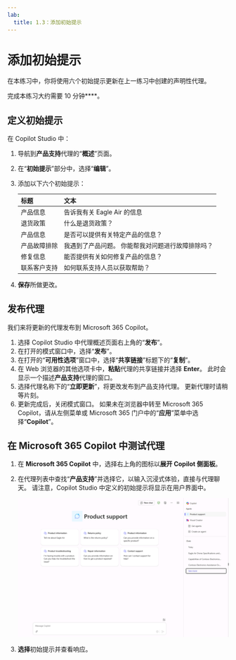 ```yaml
---
lab:
  title: 1.3：添加初始提示
---
```


# 添加初始提示

在本练习中，你将使用六个初始提示更新在上一练习中创建的声明性代理。

完成本练习大约需要 10 分钟****。

## 定义初始提示

在 Copilot Studio 中：

1. 导航到**产品支持**代理的“**概述**”页面。
1. 在“**初始提示**”部分中，选择“**编辑**”。
1. 添加以下六个初始提示：

      | 标题                  | 文本                                              |
      |------------------------|--------------------------------------------------|
      | 产品信息    | 告诉我有关 Eagle Air 的信息                          |
      | 退货政策         | 什么是退货政策？                      |
      | 产品信息    | 是否可以提供有关特定产品的信息？ |
      | 产品故障排除| 我遇到了产品问题。 你能帮我对问题进行故障排除吗？ |
      | 修复信息     | 能否提供有关如何修复产品的信息？ |
      | 联系客户支持        | 如何联系支持人员以获取帮助？              |

1. **保存**所做更改。

## 发布代理

我们来将更新的代理发布到 Microsoft 365 Copilot。

1. 选择 Copilot Studio 中代理概述页面右上角的“**发布**”。
1. 在打开的模式窗口中，选择“**发布**”。
1. 在打开的“**可用性选项**”窗口中，选择“**共享链接**”标题下的“**复制**”。
1. 在 Web 浏览器的其他选项卡中，**粘贴**代理的共享链接并选择 **Enter**。 此时会显示一个描述**产品支持**代理的窗口。
1. 选择代理名称下的“**立即更新**”，将更改发布到产品支持代理。 更新代理时请稍等片刻。
1. 更新完成后，关闭模式窗口。 如果未在浏览器中转至 Microsoft 365 Copilot，请从左侧菜单或 Microsoft 365 门户中的“**应用**”菜单中选择“**Copilot**”。

## 在 Microsoft 365 Copilot 中测试代理

1. 在 **Microsoft 365 Copilot** 中，选择右上角的图标以**展开 Copilot 侧面板**。
1. 在代理列表中查找“**产品支持**”并选择它，以输入沉浸式体验，直接与代理聊天。 请注意，Copilot Studio 中定义的初始提示将显示在用户界面中。

    ![Microsoft Edge 中 Microsoft 365 Copilot 的屏幕截图，其中显示了产品支持代理的初始提示。](../Media/product-support-starter-prompts.png)
1. **选择**初始提示并查看响应。
